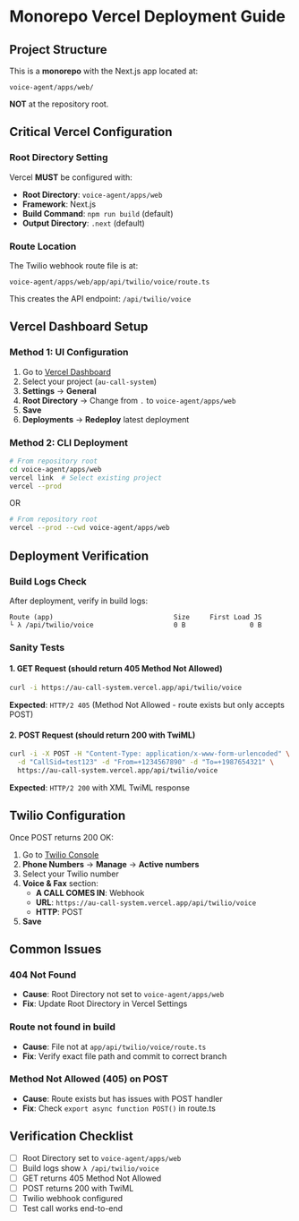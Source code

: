 # Monorepo Vercel Deployment Guide

## Project Structure

This is a **monorepo** with the Next.js app located at:
```
voice-agent/apps/web/
```

**NOT** at the repository root.

## Critical Vercel Configuration

### Root Directory Setting
Vercel **MUST** be configured with:
- **Root Directory**: `voice-agent/apps/web`
- **Framework**: Next.js
- **Build Command**: `npm run build` (default)
- **Output Directory**: `.next` (default)

### Route Location
The Twilio webhook route file is at:
```
voice-agent/apps/web/app/api/twilio/voice/route.ts
```

This creates the API endpoint: `/api/twilio/voice`

## Vercel Dashboard Setup

### Method 1: UI Configuration
1. Go to [Vercel Dashboard](https://vercel.com/dashboard)
2. Select your project (`au-call-system`)
3. **Settings** → **General**
4. **Root Directory** → Change from `.` to `voice-agent/apps/web`
5. **Save**
6. **Deployments** → **Redeploy** latest deployment

### Method 2: CLI Deployment
```bash
# From repository root
cd voice-agent/apps/web
vercel link  # Select existing project
vercel --prod
```

OR

```bash
# From repository root
vercel --prod --cwd voice-agent/apps/web
```

## Deployment Verification

### Build Logs Check
After deployment, verify in build logs:
```
Route (app)                              Size     First Load JS
└ λ /api/twilio/voice                    0 B                0 B
```

### Sanity Tests

#### 1. GET Request (should return 405 Method Not Allowed)
```bash
curl -i https://au-call-system.vercel.app/api/twilio/voice
```
**Expected**: `HTTP/2 405` (Method Not Allowed - route exists but only accepts POST)

#### 2. POST Request (should return 200 with TwiML)
```bash
curl -i -X POST -H "Content-Type: application/x-www-form-urlencoded" \
  -d "CallSid=test123" -d "From=+1234567890" -d "To=+1987654321" \
  https://au-call-system.vercel.app/api/twilio/voice
```
**Expected**: `HTTP/2 200` with XML TwiML response

## Twilio Configuration

Once POST returns 200 OK:

1. Go to [Twilio Console](https://console.twilio.com/)
2. **Phone Numbers** → **Manage** → **Active numbers**
3. Select your Twilio number
4. **Voice & Fax** section:
   - **A CALL COMES IN**: Webhook
   - **URL**: `https://au-call-system.vercel.app/api/twilio/voice`
   - **HTTP**: POST
5. **Save**

## Common Issues

### 404 Not Found
- **Cause**: Root Directory not set to `voice-agent/apps/web`
- **Fix**: Update Root Directory in Vercel Settings

### Route not found in build
- **Cause**: File not at `app/api/twilio/voice/route.ts`
- **Fix**: Verify exact file path and commit to correct branch

### Method Not Allowed (405) on POST
- **Cause**: Route exists but has issues with POST handler
- **Fix**: Check `export async function POST()` in route.ts

## Verification Checklist

- [ ] Root Directory set to `voice-agent/apps/web`
- [ ] Build logs show `λ /api/twilio/voice`
- [ ] GET returns 405 Method Not Allowed
- [ ] POST returns 200 with TwiML
- [ ] Twilio webhook configured
- [ ] Test call works end-to-end
